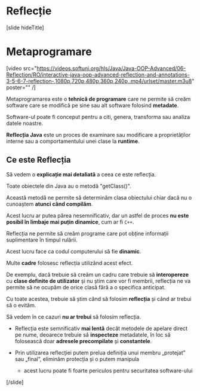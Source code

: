 # Reflecție

[slide hideTitle]

# Metaprogramare

[video src="https://videos.softuni.org/hls/Java/Java-OOP-Advanced/06-Reflection/RO/interactive-java-oop-advanced-reflection-and-annotations-3-5-6-7-reflection-,1080p,720p,480p,360p,240p,.mp4/urlset/master.m3u8" poster="" /]

Metaprogramarea este o **tehnică de programare** care ne permite să creăm software care se modifică pe sine sau alt software folosind **metadate**.

Software-ul poate fi conceput pentru a citi, genera, transforma sau analiza datele noastre.

**Reflecția Java** este un proces de examinare sau modificare a proprietăților interne sau a comportamentului unei clase la **runtime**.

## Ce este Reflecția

Să vedem o **explicație mai detaliată** a ceea ce este reflecția.

Toate obiectele din Java au o metodă "getClass()".

Această metodă ne permite să determinăm clasa obiectului chiar dacă nu o cunoaștem **atunci când compilăm**.

Acest lucru ar putea părea nesemnificativ, dar un astfel de proces **nu este posibil în limbaje mai puțin dinamice**, cum ar fi `C++`.

Reflecția ne permite să creăm programe care pot obține informații suplimentare în timpul rulării.

Acest lucru face ca codul computerului să fie **dinamic**.

Multe **cadre** folosesc reflecția utilizând acest efect.

De exemplu, dacă trebuie să creăm un cadru care trebuie să **interopereze** cu **clase definite de utilizator** și nu știm care vor fi membrii, reflecția ne va permite să ne ocupăm de orice clasă fără a o specifica anticipat.

Cu toate acestea, trebuie să știm când să folosim **reflecția** și când ar trebui să o evităm.

Să vedem în ce cazuri **nu ar trebui** să folosim reflecția.

- Reflecția este semnificativ **mai lentă** decât metodele de apelare direct pe nume, deoarece trebuie să **inspecteze** metadatele, în loc să folosească doar **adresele precompilate** și **constantele**.

- Prin utilizarea reflecției putem prelua definiția unui membru „protejat” sau „final”, eliminăm protecția și o putem manipula
    * acest lucru poate fi foarte periculos pentru securitatea software-ului

[/slide]
